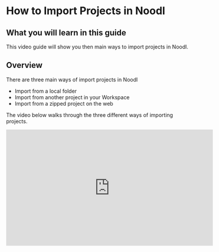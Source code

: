 # How to Import Projects in Noodl

## What you will learn in this guide
This video guide will show you then main ways to import projects in Noodl.

## Overview
There are three main ways of import projects in Noodl
* Import from a local folder
* Import from another project in your Workspace
* Import from a zipped project on the web

The video below walks through the three different ways of importing projects.

<iframe width="560" height="315" src="https://www.youtube-nocookie.com/embed/s5Z0YZtmRTE" title="YouTube video player" frameborder="0" allow="accelerometer; autoplay; clipboard-write; encrypted-media; gyroscope; picture-in-picture" allowfullscreen></iframe>



